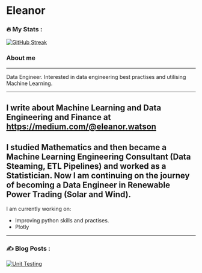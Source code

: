 # Eleanor

### :fire: My Stats :
[![GitHub Streak](http://github-readme-streak-stats.herokuapp.com?user=eleanorwatson&theme=dark)](https://git.io/streak-stats)
### About me
_______
Data Engineer. Interested in data engineering best practises and utilising Machine Learning.

---
I write about Machine Learning and Data Engineering and Finance at https://medium.com/@eleanor.watson
---
I studied Mathematics and then became a Machine Learning Engineering Consultant (Data Steaming, ETL Pipelines) and worked as a Statistician. Now I am continuing on the journey of becoming a Data Engineer in Renewable Power Trading (Solar and Wind).
---
I am currently working on: 

* Improving python skills and practises. 
* Plotly
---
### :writing_hand: Blog Posts :
<!-- BLOG-POST-LIST:START -->
<a target="_blank" href="https://github-readme-medium-recent-article.vercel.app/medium/@eleanor.watson/0"><img src="https://github-readme-medium-recent-article.vercel.app/medium/@eleanor.watsong/0" alt="Unit Testing"> 

<!-- BLOG-POST-LIST:END -->
